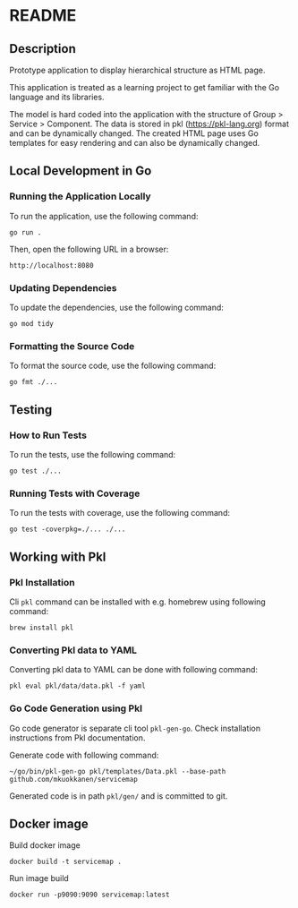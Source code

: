 # README

## Description

Prototype application to display hierarchical structure as HTML page.

This application is treated as a learning project to get familiar with the Go language and its libraries.

The model is hard coded into the application with the structure of Group > Service > Component.
The data is stored in pkl (https://pkl-lang.org) format and can be dynamically changed. 
The created HTML page uses Go templates for easy rendering and can also be dynamically changed.

## Local Development in Go

### Running the Application Locally

To run the application, use the following command:

    go run .

Then, open the following URL in a browser: 

    http://localhost:8080

### Updating Dependencies

To update the dependencies, use the following command:

    go mod tidy

### Formatting the Source Code

To format the source code, use the following command:

    go fmt ./...

## Testing

### How to Run Tests

To run the tests, use the following command:

    go test ./...

### Running Tests with Coverage

To run the tests with coverage, use the following command:

    go test -coverpkg=./... ./...

## Working with Pkl

### Pkl Installation

Cli `pkl` command can be installed with e.g. homebrew using following command:

    brew install pkl

### Converting Pkl data to YAML

Converting pkl data to YAML can be done with following command:

    pkl eval pkl/data/data.pkl -f yaml

### Go Code Generation using Pkl

Go code generator is separate cli tool `pkl-gen-go`.
Check installation instructions from Pkl documentation.

Generate code with following command:

    ~/go/bin/pkl-gen-go pkl/templates/Data.pkl --base-path github.com/mkuokkanen/servicemap

Generated code is in path `pkl/gen/` and is committed to git.

## Docker image

Build docker image

    docker build -t servicemap .

Run image build

    docker run -p9090:9090 servicemap:latest
